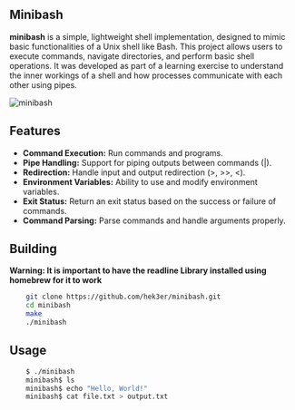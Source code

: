 ## Minibash

**minibash** is a simple, lightweight shell implementation, designed to mimic basic functionalities of a Unix shell like Bash. This project allows users to execute commands, navigate directories, and perform basic shell operations. It was developed as part of a learning exercise to understand the inner workings of a shell and how processes communicate with each other using pipes.

![minibash](https://fmi4cg1yoq.ufs.sh/f/cVtZuJ9vUYxcPdW7JWeImnXUrEdi95YpZczCFG0ajfDPQ8b4)

## Features
- **Command Execution:** Run commands and programs.
- **Pipe Handling:** Support for piping outputs between commands (|).
- **Redirection:** Handle input and output redirection (>, >>, <).
- **Environment Variables:** Ability to use and modify environment variables.
- **Exit Status:** Return an exit status based on the success or failure of commands.
- **Command Parsing:** Parse commands and handle arguments properly.

## Building

**Warning: It is important to have the readline Library installed using homebrew for it to work**

```bash
    git clone https://github.com/hek3er/minibash.git
    cd minibash
    make
    ./minibash
```

## Usage

```bash
    $ ./minibash
    minibash$ ls
    minibash$ echo "Hello, World!"
    minibash$ cat file.txt > output.txt
```